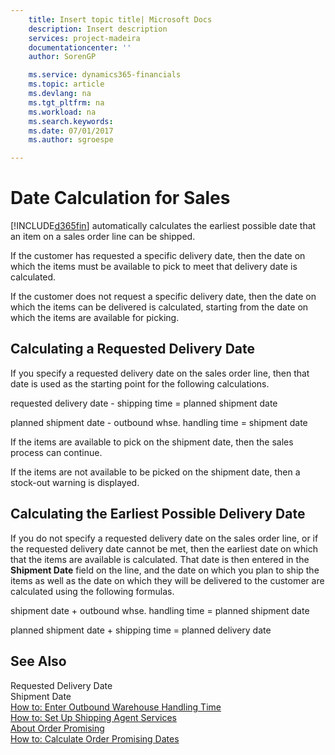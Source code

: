 ```yaml
---
    title: Insert topic title| Microsoft Docs
    description: Insert description
    services: project-madeira
    documentationcenter: ''
    author: SorenGP

    ms.service: dynamics365-financials
    ms.topic: article
    ms.devlang: na
    ms.tgt_pltfrm: na
    ms.workload: na
    ms.search.keywords:
    ms.date: 07/01/2017
    ms.author: sgroespe

---
```

# Date Calculation for Sales
[!INCLUDE[d365fin](../../includes/d365fin_md.md)] automatically calculates the earliest possible date that an item on a sales order line can be shipped.  
  
 If the customer has requested a specific delivery date, then the date on which the items must be available to pick to meet that delivery date is calculated.  
  
 If the customer does not request a specific delivery date, then the date on which the items can be delivered is calculated, starting from the date on which the items are available for picking.  
  
## Calculating a Requested Delivery Date  
 If you specify a requested delivery date on the sales order line, then that date is used as the starting point for the following calculations.  
  
 requested delivery date - shipping time = planned shipment date  
  
 planned shipment date - outbound whse. handling time = shipment date  
  
 If the items are available to pick on the shipment date, then the sales process can continue.  
  
 If the items are not available to be picked on the shipment date, then a stock-out warning is displayed.  
  
## Calculating the Earliest Possible Delivery Date  
 If you do not specify a requested delivery date on the sales order line, or if the requested delivery date cannot be met, then the earliest date on which that the items are available is calculated. That date is then entered in the **Shipment Date** field on the line, and the date on which you plan to ship the items as well as the date on which they will be delivered to the customer are calculated using the following formulas.  
  
 shipment date + outbound whse. handling time = planned shipment date  
  
 planned shipment date + shipping time = planned delivery date  
  
## See Also  
 Requested Delivery Date   
 Shipment Date   
 [How to: Enter Outbound Warehouse Handling Time](../how-to-enter-outbound-warehouse-handling-time.md)   
 [How to: Set Up Shipping Agent Services](../how-to-set-up-shipping-agent-services.md)   
 [About Order Promising](../about-order-promising.md)   
 [How to: Calculate Order Promising Dates](../how-to-calculate-order-promising-dates.md)